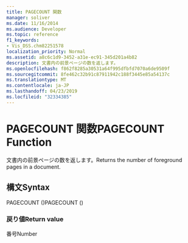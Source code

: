 ```yaml
---
title: PAGECOUNT 関数
manager: soliver
ms.date: 11/16/2014
ms.audience: Developer
ms.topic: reference
f1_keywords:
- Vis_DSS.chm82251578
localization_priority: Normal
ms.assetid: a8c6c1d9-3452-a31e-ec91-345d201a4b82
description: 文書内の前景ページの数を返します。
ms.openlocfilehash: f862f8285a30531a64f995dfbfd7070a6de9509f
ms.sourcegitcommit: 8fe462c32b91c87911942c188f3445e85a54137c
ms.translationtype: MT
ms.contentlocale: ja-JP
ms.lasthandoff: 04/23/2019
ms.locfileid: "32334385"
---
```

# <a name="pagecount-function"></a><span data-ttu-id="cbf09-103">PAGECOUNT 関数</span><span class="sxs-lookup"><span data-stu-id="cbf09-103">PAGECOUNT Function</span></span>

<span data-ttu-id="cbf09-104">文書内の前景ページの数を返します。</span><span class="sxs-lookup"><span data-stu-id="cbf09-104">Returns the number of foreground pages in a document.</span></span> 
  
## <a name="syntax"></a><span data-ttu-id="cbf09-105">構文</span><span class="sxs-lookup"><span data-stu-id="cbf09-105">Syntax</span></span>

<span data-ttu-id="cbf09-106">PAGECOUNT ()</span><span class="sxs-lookup"><span data-stu-id="cbf09-106">PAGECOUNT ()</span></span>
  
### <a name="return-value"></a><span data-ttu-id="cbf09-107">戻り値</span><span class="sxs-lookup"><span data-stu-id="cbf09-107">Return value</span></span>

<span data-ttu-id="cbf09-108">番号</span><span class="sxs-lookup"><span data-stu-id="cbf09-108">Number</span></span>
  

